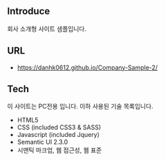 ## Introduce

회사 소개형 사이트 샘플입니다.

## URL

- https://danhk0612.github.io/Company-Sample-2/

## Tech

이 사이트는 PC전용 입니다.
이하 사용된 기술 목록입니다.

- HTML5
- CSS (included CSS3 & SASS)
- Javascript (included Jquery)
- Semantic UI 2.3.0
- 시맨틱 마크업, 웹 접근성, 웹 표준
